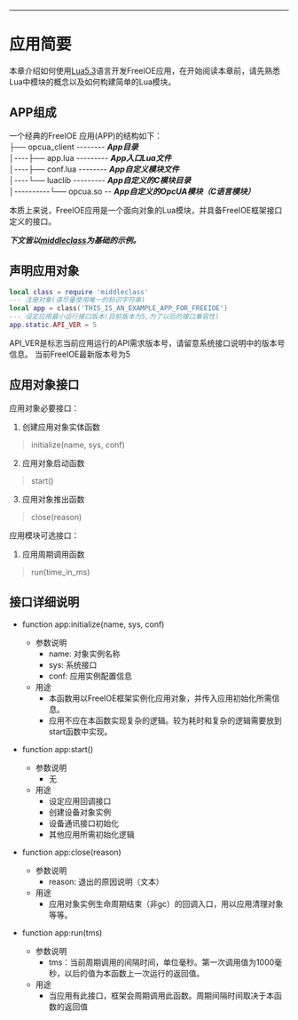 
---

# 应用简要

本章介绍如何使用[Lua5.3](http://www.lua.org/manual/5.3/)语言开发FreeIOE应用，在开始阅读本章前，请先熟悉Lua中模块的概念以及如何构建简单的Lua模块。

## APP组成

一个经典的FreeIOE 应用(APP)的结构如下：<br>
 ├── opcua\_client -------- ***App目录***<br>
 │----├── app.lua --------- ***App入口Lua文件***<br>
 │----├── conf.lua -------- ***App自定义模块文件***<br>
 │----└── luaclib --------- ***App自定义的C模块目录***<br>
 │----------└── opcua.so -- ***App自定义的OpcUA模块（C语言模块）***<br>

本质上来说，FreeIOE应用是一个面向对象的Lua模块，并具备FreeIOE框架接口定义的接口。

***下文皆以[middleclass](https://github.com/kikito/middleclass/wiki)为基础的示例。***

## 声明应用对象

``` lua
local class = require 'middleclass'
--- 注册对象(请尽量使用唯一的标识字符串)
local app = class('THIS_IS_AN_EXAMPLE_APP_FOR_FREEIOE')
--- 设定应用最小运行接口版本(目前版本为5,为了以后的接口兼容性)
app.static.API_VER = 5
```

API_VER是标志当前应用运行的API需求版本号，请留意系统接口说明中的版本号信息。 当前FreeIOE最新版本号为5


## 应用对象接口

应用对象必要接口：

1. 创建应用对象实体函数<br>
> initialize(name, sys, conf)
2. 应用对象启动函数<br>
> start()
3. 应用对象推出函数<br>
> close(reason)

应用模块可选接口：

1. 应用周期调用函数<br>
> run(time_in_ms)


## 接口详细说明

* function app:initialize(name, sys, conf)
  * 参数说明
    * name: 对象实例名称
    * sys: 系统接口
    * conf: 应用实例配置信息
  * 用途
    * 本函数用以FreeIOE框架实例化应用对象，并传入应用初始化所需信息。
    * 应用不应在本函数实现复杂的逻辑。较为耗时和复杂的逻辑需要放到start函数中实现。


* function app:start()
  * 参数说明
    * 无
  * 用途
    * 设定应用回调接口
    * 创建设备对象实例
    * 设备通讯接口初始化
    * 其他应用所需初始化逻辑


* function app:close(reason)
  * 参数说明
    * reason: 退出的原因说明（文本）
  * 用途
    * 应用对象实例生命周期结束（非gc）的回调入口，用以应用清理对象等等。


* function app:run(tms)
  * 参数说明
    * tms：当前周期调用的间隔时间，单位毫秒。第一次调用值为1000毫秒，以后的值为本函数上一次运行的返回值。
  * 用途
    * 当应用有此接口，框架会周期调用此函数。周期间隔时间取决于本函数的返回值




